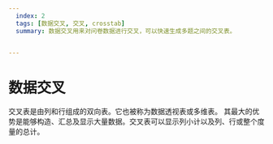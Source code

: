```yaml
---
  index: 2
  tags: [数据交叉, 交叉, crosstab]
  summary: 数据交叉用来对问卷数据进行交叉，可以快速生成多题之间的交叉表。


---
```



# 数据交叉

交叉表是由列和行组成的双向表。它也被称为数据透视表或多维表。
其最大的优势是能够构造、汇总及显示大量数据。交叉表可以显示列小计以及列、行或整个度量的总计。